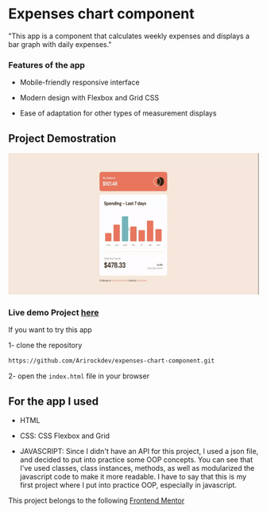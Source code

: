 # Expenses chart component

"This app is a component that calculates weekly expenses and displays a bar graph with daily expenses."


### Features of the app

- Mobile-friendly responsive interface

- Modern design with Flexbox and Grid CSS

- Ease of adaptation for other types of measurement displays  


## Project Demostration


![](./images/video1-ezgif.com-video-to-gif-converter.gif)


### Live demo Project [here](https://expenses-chart-component-main-fm.netlify.app/)

If you want to try this app

1- clone the repository

```bash
https://github.com/Arirockdev/expenses-chart-component.git

```

2- open the `index.html` file in your browser




## For the app I used


* HTML 

* CSS: CSS Flexbox and Grid

* JAVASCRIPT: Since I didn't have an API for this project, I used a json file, and decided to put into practice some OOP concepts.
You can see that I've used classes, class instances, methods, as well as modularized the javascript code to make it more readable.
I have to say that this is my first project where I put into practice OOP, especially in javascript.

This project belongs to the following [Frontend Mentor](https://www.frontendmentor.io/)

